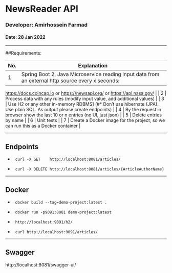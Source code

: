 

# NewsReader API

### Developer: Amirhossein Farmad

#### Date: 28 Jan 2022


---
##Requirements:


| No. | Explanation                                                                                                                                                      
| --- | -----------------------------------------------------------------------------------------------------------------------------------------------------------                                                                                                                              
| 1   | Spring Boot 2, Java Microservice reading input data from an external http source every x seconds: 

https://docs.coincap.io or https://newsapi.org/ or https://api.nasa.gov/                                                                                                                   |
| 2   | Process data with any rules (modify input value, add additional values)                                                                                                                   |
| 3   | Use H2 or any other in-memory RDBMS]  (#* Don’t use hibernate (JPA). Use plain SQL. As output please create endpoints)                                                                                                                   |
| 4   | By the request in browser show the last 10 or n entries (no UI, just json)                                                                                                                   |
| 5   | Delete entries by name                                                                                                                    |
| 6   | Unit tests                                                                                                                   |
| 7   | Create a Docker image for the project, so we can run this as a Docker container                                                                                                                   |


---
## Endpoints

*      curl -X GET    http://localhost:8081/articles/

*      curl -X DELETE http://localhost:8081/articles/{ArticleAuthorName}


---
## Docker

*      docker build --tag=demo-project:latest .

*      docker run -p9091:8081 demo-project:latest

*      http://localhost:9091/h2/

*      curl http://localhost:9091/articles/

---
## Swagger

http://localhost:8081/swagger-ui/

